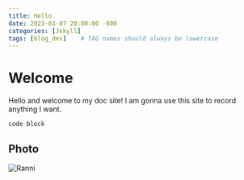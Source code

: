 ```yaml
---
title: Hello
date: 2023-03-07 20:00:00 -800
categories: [Jekyll]
tags: [blog_dev]    # TAG names should always be lowercase
---
```


# Welcome

Hello and welcome to my doc site! I am gonna use this site to record anything I want.



```
code block
```



## Photo

![Ranni](https://encrypted-tbn0.gstatic.com/images?q=tbn:ANd9GcRLvlN8uIGleSz-xv5esrhvaaVAPmZf0SdWPw&usqp=CAU)